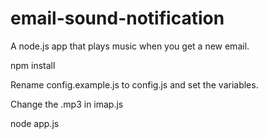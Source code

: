 # email-sound-notification
A node.js app that plays music when you get a new email.

npm install

Rename config.example.js to config.js and set the variables.

Change the .mp3 in imap.js

node app.js
